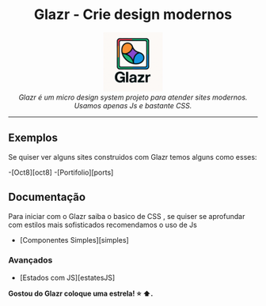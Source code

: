 <h1 align="center">Glazr - Crie design modernos </h1>

<p align="center">
  <img src="./Logo_Glazr.png" alt="Glazr" width="120px" height="120px"/>
  <br>
  <em>Glazr é um micro design system projeto para atender sites modernos.
    <br>Usamos apenas Js e bastante CSS.</em>
  <br>
</p>

<hr>

## Exemplos 
Se quiser ver alguns sites construidos com Glazr temos alguns como esses:

-[Oct8][oct8]
-[Portifolio][ports]

## Documentação 
Para iniciar com o Glazr saiba o basico de CSS , se quiser se aprofundar com estilos mais sofisticados recomendamos o uso de Js

 - [Componentes Simples][simples]

 ### Avançados
 - [Estados com JS][estatesJS]



**Gostou do Glazr coloque uma estrela! :star: :arrow_up:.**
